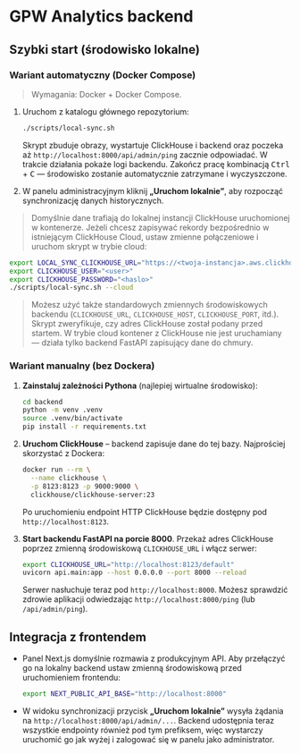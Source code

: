 # GPW Analytics backend

## Szybki start (środowisko lokalne)

### Wariant automatyczny (Docker Compose)

> Wymagania: Docker + Docker Compose.

1. Uruchom z katalogu głównego repozytorium:

   ```bash
   ./scripts/local-sync.sh
   ```

   Skrypt zbuduje obrazy, wystartuje ClickHouse i backend oraz poczeka aż
   `http://localhost:8000/api/admin/ping` zacznie odpowiadać. W trakcie działania
   pokaże logi backendu. Zakończ pracę kombinacją <kbd>Ctrl</kbd> + <kbd>C</kbd> —
   środowisko zostanie automatycznie zatrzymane i wyczyszczone.

2. W panelu administracyjnym kliknij **„Uruchom lokalnie”**, aby rozpocząć
   synchronizację danych historycznych.

> Domyślnie dane trafiają do lokalnej instancji ClickHouse uruchomionej w
> kontenerze. Jeżeli chcesz zapisywać rekordy bezpośrednio w istniejącym
> ClickHouse Cloud, ustaw zmienne połączeniowe i uruchom skrypt w trybie cloud:

```bash
export LOCAL_SYNC_CLICKHOUSE_URL="https://<twoja-instancja>.aws.clickhouse.cloud:8443/default?secure=1"
export CLICKHOUSE_USER="<user>"
export CLICKHOUSE_PASSWORD="<haslo>"
./scripts/local-sync.sh --cloud
```

> Możesz użyć także standardowych zmiennych środowiskowych backendu (`CLICKHOUSE_URL`,
> `CLICKHOUSE_HOST`, `CLICKHOUSE_PORT`, itd.). Skrypt zweryfikuje, czy adres
> ClickHouse został podany przed startem. W trybie cloud kontener z ClickHouse nie jest
> uruchamiany — działa tylko backend FastAPI zapisujący dane do chmury.

### Wariant manualny (bez Dockera)

1. **Zainstaluj zależności Pythona** (najlepiej wirtualne środowisko):

   ```bash
   cd backend
   python -m venv .venv
   source .venv/bin/activate
   pip install -r requirements.txt
   ```

2. **Uruchom ClickHouse** – backend zapisuje dane do tej bazy. Najprościej
   skorzystać z Dockera:

   ```bash
   docker run --rm \
     --name clickhouse \
     -p 8123:8123 -p 9000:9000 \
     clickhouse/clickhouse-server:23
   ```

   Po uruchomieniu endpoint HTTP ClickHouse będzie dostępny pod
   `http://localhost:8123`.

3. **Start backendu FastAPI na porcie 8000**. Przekaż adres ClickHouse poprzez
   zmienną środowiskową `CLICKHOUSE_URL` i włącz serwer:

   ```bash
   export CLICKHOUSE_URL="http://localhost:8123/default"
   uvicorn api.main:app --host 0.0.0.0 --port 8000 --reload
   ```

   Serwer nasłuchuje teraz pod `http://localhost:8000`. Możesz sprawdzić zdrowie
   aplikacji odwiedzając `http://localhost:8000/ping` (lub `/api/admin/ping`).

## Integracja z frontendem

- Panel Next.js domyślnie rozmawia z produkcyjnym API. Aby przełączyć go na
  lokalny backend ustaw zmienną środowiskową przed uruchomieniem frontendu:

  ```bash
  export NEXT_PUBLIC_API_BASE="http://localhost:8000"
  ```

- W widoku synchronizacji przycisk **„Uruchom lokalnie”** wysyła żądania na
  `http://localhost:8000/api/admin/...`. Backend udostępnia teraz wszystkie
  endpointy również pod tym prefiksem, więc wystarczy uruchomić go jak wyżej i
  zalogować się w panelu jako administrator.

